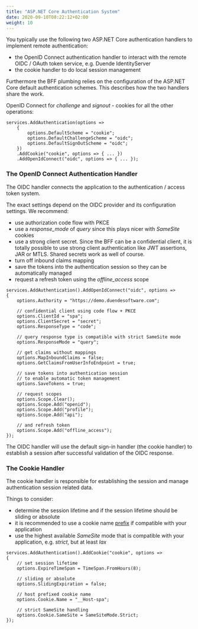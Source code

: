 ```yaml
---
title: "ASP.NET Core Authentication System"
date: 2020-09-10T08:22:12+02:00
weight: 10
---
```


You typically use the following two ASP.NET Core authentication handlers to implement remote authentication:

* the OpenID Connect authentication handler to interact with the remote OIDC / OAuth token service, e.g. Duende IdentityServer
* the cookie handler to do local session management

Furthermore the BFF plumbing relies on the configuration of the ASP.NET Core default authentication schemes. This describes how the two handlers share the work.

OpenID Connect for *challenge* and *signout* - cookies for all the other operations:

```
services.AddAuthentication(options =>
    {
        options.DefaultScheme = "cookie";
        options.DefaultChallengeScheme = "oidc";
        options.DefaultSignOutScheme = "oidc";
    })
    .AddCookie("cookie", options => { ... })
    .AddOpenIdConnect("oidc", options => { ... });
```

### The OpenID Connect Authentication Handler
The OIDC handler connects the application to the authentication / access token system.

The exact settings depend on the OIDC provider and its configuration settings. We recommend:

* use authorization code flow with PKCE
* use a *response_mode* of *query* since this plays nicer with *SameSite* cookies
* use a strong client secret. Since the BFF can be a confidential client, it is totally possible to use strong client authentication like JWT assertions, JAR or MTLS. Shared secrets work as well of course.
* turn off inbound claims mapping
* save the tokens into the authentication session so they can be automatically managed
* request a refresh token using the *offline_access* scope

```
services.AddAuthentication().AddOpenIdConnect("oidc", options =>
{
    options.Authority = "https://demo.duendesoftware.com";
    
    // confidential client using code flow + PKCE
    options.ClientId = "spa";
    options.ClientSecret = "secret";
    options.ResponseType = "code";

    // query response type is compatible with strict SameSite mode
    options.ResponseMode = "query";

    // get claims without mappings
    options.MapInboundClaims = false;
    options.GetClaimsFromUserInfoEndpoint = true;
    
    // save tokens into authentication session
    // to enable automatic token management
    options.SaveTokens = true;

    // request scopes
    options.Scope.Clear();
    options.Scope.Add("openid");
    options.Scope.Add("profile");
    options.Scope.Add("api");

    // and refresh token
    options.Scope.Add("offline_access");
});
```
The OIDC handler will use the default sign-in handler (the cookie handler) to establish a session after successful validation of the OIDC response.

### The Cookie Handler
The cookie handler is responsible for establishing the session and manage authentication session related data.

Things to consider:

* determine the session lifetime and if the session lifetime should be sliding or absolute
* it is recommended to use a cookie name [prefix](https://tools.ietf.org/html/draft-ietf-httpbis-rfc6265bis-07#section-4.1.3) if compatible with your application
* use the highest available *SameSite* mode that is compatible with your application, e.g. *strict*, but at least *lax*

```
services.AddAuthentication().AddCookie("cookie", options =>
{
    // set session lifetime
    options.ExpireTimeSpan = TimeSpan.FromHours(8);
    
    // sliding or absolute
    options.SlidingExpiration = false;

    // host prefixed cookie name
    options.Cookie.Name = "__Host-spa";
    
    // strict SameSite handling
    options.Cookie.SameSite = SameSiteMode.Strict;
});
```
